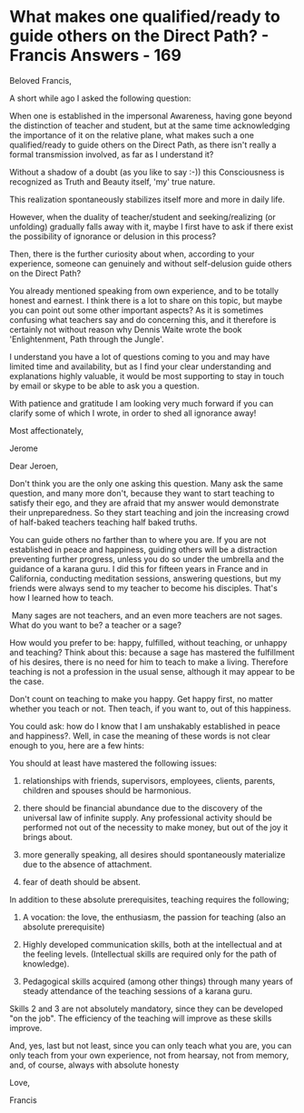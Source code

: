#  What makes one qualified/ready to guide others on the Direct Path? - Francis Answers - 169

Beloved Francis,  

A short while ago I asked the following question:  

When one is established in the impersonal Awareness, having gone beyond the distinction of teacher and student, but at the same time acknowledging the importance of it on the relative plane, what makes such a one qualified/ready to guide others on the Direct Path, as there isn't really a formal transmission involved, as far as I understand it?  

Without a shadow of a doubt (as you like to say :-)) this Consciousness is recognized as Truth and Beauty itself, 'my' true nature.  

This realization spontaneously stabilizes itself more and more in daily life.  

However, when the duality of teacher/student and seeking/realizing (or unfolding) gradually falls away with it, maybe I first have to ask if there exist the possibility of ignorance or delusion in this process?  

Then, there is the further curiosity about when, according to your experience, someone can genuinely and without self-delusion guide others on the Direct Path?  

You already mentioned speaking from own experience, and to be totally honest and earnest. I think there is a lot to share on this topic, but maybe you can point out some other important aspects? As it is sometimes confusing what teachers say and do concerning this, and it therefore is certainly not without reason why Dennis Waite wrote the book 'Enlightenment, Path through the Jungle'.  

I understand you have a lot of questions coming to you and may have limited time and availability, but as I find your clear understanding and explanations highly valuable, it would be most supporting to stay in touch by email or skype to be able to ask you a question.  

With patience and gratitude I am looking very much forward if you can clarify some of which I wrote, in order to shed all ignorance away!  

Most affectionately,  

Jerome

Dear Jeroen,

Don't think you are the only one asking this question. Many ask the same question, and many more don't, because they want to start teaching to satisfy their ego, and they are afraid that my answer would demonstrate their unpreparedness. So they start teaching and join the increasing crowd of half-baked teachers teaching half baked truths.

You can guide others&nbsp;no farther than&nbsp;to where you are. If you are not established in peace and happiness, guiding others will be a distraction preventing further progress, unless you do so under the umbrella and the guidance of a karana guru. I did this for fifteen years in France and in California, conducting meditation sessions, answering questions, but my friends were always send to my teacher to become his disciples. That's how I learned how to teach.&nbsp;

&nbsp;Many sages are not teachers, and an even more teachers are not sages. What do you want to be? a teacher or a sage?

How would you prefer to be: happy, fulfilled, without teaching, or unhappy and teaching? Think about this: because a sage has mastered the fulfillment of his desires, there is no need for him to teach to make a living. Therefore teaching is not a profession in the usual sense, although it may appear to be the case.&nbsp;

Don't count on teaching to make you happy. Get happy first, no matter whether you teach or not. Then teach, if you want to, out of this happiness.

You could ask: how do I know that I am unshakably established in peace and happiness?. Well, in case the meaning of these words is not clear enough to you, here are a few hints:

You should at least have mastered the following issues:

1. relationships with friends, supervisors, employees, clients, parents, children and spouses should be harmonious.

2. there should be financial abundance due to the discovery of the universal law of infinite supply. Any professional activity should be performed not out of the necessity to make money, but out of the joy it brings about.&nbsp;

3. more generally speaking, all desires should spontaneously materialize due to the absence of attachment.

4. fear of death should be absent.

In addition to these absolute prerequisites, teaching requires the following;

1. A vocation: the love, the enthusiasm, the passion for teaching (also an absolute prerequisite)

2. Highly developed communication skills, both at the intellectual and at the feeling levels. (Intellectual skills are required only for the path of knowledge).

3. Pedagogical skills acquired (among other things) through&nbsp;many years&nbsp;of steady attendance of the teaching sessions of a karana guru. &nbsp;

Skills 2 and 3 are not absolutely mandatory, since they can be developed &quot;on the job&quot;. The efficiency of the teaching will improve as these skills improve.&nbsp;

And, yes, last but not least, since you can only teach what you are, you can only teach from your own experience, not from hearsay, not from memory, and, of course, always with absolute honesty

Love,

Francis

